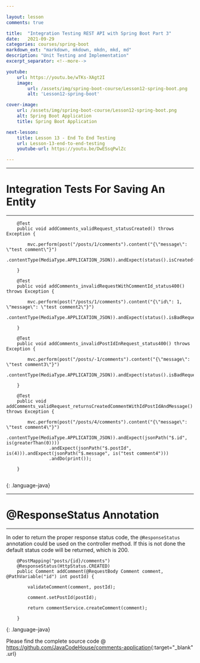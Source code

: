```yaml
---

layout: lesson
comments: true

title:  "Integration Testing REST API with Spring Boot Part 3"
date:   2021-09-29
categories: courses/spring-boot
markdown_ext: "markdown, mkdown, mkdn, mkd, md"
description: "Unit Testing and Implementation"
excerpt_separator: <!--more-->

youtube:
    url: https://youtu.be/wTKs-XAgt2I
    image:
        url: /assets/img/spring-boot-course/Lesson12-spring-boot.png
        alt: 'Lesson12-spring-boot'

cover-image: 
    url: /assets/img/spring-boot-course/Lesson12-spring-boot.png
    alt: Spring Boot Application
    title: Spring Boot Application

next-lesson:
    title: Lesson 13 - End To End Testing
    url: Lesson-13-end-to-end-testing
    youtube-url: https://youtu.be/DwESsqPwlZc

---
```


<span id="ezoic-pub-video-placeholder-18"></span>

<hr>

# Integration Tests For Saving An Entity

<hr>


```
    @Test
    public void addComments_validRequest_statusCreated() throws Exception {

        mvc.perform(post("/posts/1/comments").content("{\"message\": \"test comment\"}")
                .contentType(MediaType.APPLICATION_JSON)).andExpect(status().isCreated()).andDo(print());

    }

    @Test
    public void addComments_invalidRequestWithCommentId_status400() throws Exception {

        mvc.perform(post("/posts/1/comments").content("{\"id\": 1, \"message\": \"test comment2\"}")
                .contentType(MediaType.APPLICATION_JSON)).andExpect(status().isBadRequest()).andDo(print());

    }

    @Test
    public void addComments_invalidPostIdInRequest_status400() throws Exception {

        mvc.perform(post("/posts/-1/comments").content("{\"message\": \"test comment3\"}")
                .contentType(MediaType.APPLICATION_JSON)).andExpect(status().isBadRequest()).andDo(print());

    }

    @Test
    public void addComments_validRequest_returnsCreatedCommentWithIdPostIdAndMessage() throws Exception {

        mvc.perform(post("/posts/4/comments").content("{\"message\": \"test comment4\"}")
                .contentType(MediaType.APPLICATION_JSON)).andExpect(jsonPath("$.id", is(greaterThan(0))))
                .andExpect(jsonPath("$.postId", is(4))).andExpect(jsonPath("$.message", is("test comment4")))
                .andDo(print());

    }


```
{: .language-java}

<hr>

# @ResponseStatus Annotation

<hr>

In oder to return the proper response status code, the `@ResponseStatus` annotation could be used on the controller method. If this is not done the default status code will be returned, which is 200.


```
    @PostMapping("posts/{id}/comments")
    @ResponseStatus(HttpStatus.CREATED)
    public Comment addComment(@RequestBody Comment comment, @PathVariable("id") int postId) {

        validateComment(comment, postId);

        comment.setPostId(postId);

        return commentService.createComment(comment);

    }

```
{: .language-java}


Please find the complete source code @ <https://github.com/JavaCodeHouse/comments-application>{:target="_blank" .url}
